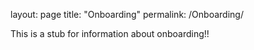 layout: page
title: "Onboarding"
permalink: /Onboarding/

This is a stub for information about onboarding!!
